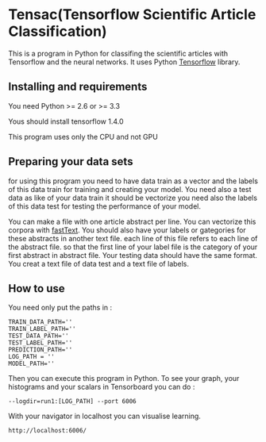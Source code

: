 
# Tensac(Tensorflow Scientific Article Classification)

This is a program in Python for classifing the scientific articles with Tensorflow and the neural networks. It uses Python [Tensorflow](https://www.tensorflow.org/) library.

## Installing and requirements

You need Python >= 2.6 or >= 3.3

Yous should install tensorflow 1.4.0

This program uses only the CPU and not GPU

## Preparing your data sets
for using this program you need to have data train as a vector and the labels of this data train for training and creating your model.
You need also a test data as like of your data train it should be vectorize you need also the labels of this data test for testing the performance of your model.

You can make a file with one article abstract per line. You can vectorize this corpora with [fastText](https://fasttext.cc/).
You should also have your labels or gategories for these abstracts in another text file. each line of this file refers to each line of the abstract file. so that the first line of your label file is the category of your first abstract in abstract file.
Your testing data should have the same format. You creat a text file of data test and a text file of labels.



## How to use

You need only put the paths in : 
```
TRAIN_DATA_PATH=''
TRAIN_LABEL_PATH=''
TEST_DATA_PATH=''
TEST_LABEL_PATH=''
PREDICTION_PATH=''
LOG_PATH = ''
MODEL_PATH=''
```
Then you can execute this program in Python.
To see your graph, your histograms and your scalars in Tensorboard you can do :
```
--logdir=run1:[LOG_PATH] --port 6006
```
With your navigator in localhost you can visualise learning.
```
http://localhost:6006/
